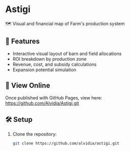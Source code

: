 # Astigi
🗺️ Visual and financial map of Farm's production system


## 📍 Features
- Interactive visual layout of barn and field allocations
- ROI breakdown by production zone
- Revenue, cost, and subsidy calculations
- Expansion potential simulation

## 🚀 View Online
Once published with GitHub Pages, view here:  
https://github.com/Alvidia/Astigi.git

## 🛠️ Setup
1. Clone the repository:
   ```bash
   git clone https://github.com/alvidia/astigi.git

